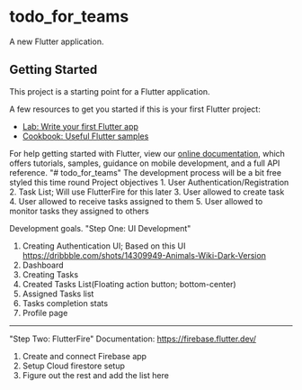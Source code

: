 # todo_for_teams

A new Flutter application.

## Getting Started

This project is a starting point for a Flutter application.

A few resources to get you started if this is your first Flutter project:

- [Lab: Write your first Flutter app](https://flutter.dev/docs/get-started/codelab)
- [Cookbook: Useful Flutter samples](https://flutter.dev/docs/cookbook)

For help getting started with Flutter, view our
[online documentation](https://flutter.dev/docs), which offers tutorials,
samples, guidance on mobile development, and a full API reference.
"# todo_for_teams" 
The development process will be a bit free styled this time round
Project objectives
    1. User Authentication/Registration
    2. Task List; Will use FlutterFire for this later
    3. User allowed to create task
    4. User allowed to receive tasks assigned to them
    5. User allowed to monitor tasks they assigned to others

 Development goals.
 "Step One: UI Development"
  1. Creating Authentication UI;
    Based on this UI
        https://dribbble.com/shots/14309949-Animals-Wiki-Dark-Version
  2. Dashboard
  3. Creating Tasks
  4. Created Tasks List(Floating action button; bottom-center)
  5. Assigned Tasks list
  6. Tasks completion stats
  7. Profile page
  ----------------
 "Step Two: FlutterFire"
    Documentation: https://firebase.flutter.dev/
 1. Create and connect Firebase app
 2. Setup Cloud firestore setup
 3. Figure out the rest and add the list here
  
